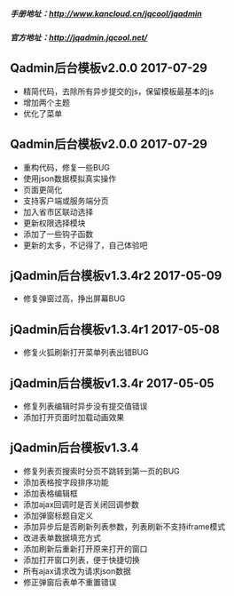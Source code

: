 ##### 手册地址：http://www.kancloud.cn/jqcool/jqadmin

##### 官方地址：http://jqadmin.jqcool.net/



## Qadmin后台模板v2.0.0 2017-07-29

- 精简代码，去除所有异步提交的js，保留模板最基本的js
- 增加两个主题
- 优化了菜单


## Qadmin后台模板v2.0.0 2017-07-29

- 重构代码，修复一些BUG
- 使用json数据模拟真实操作
- 页面更简化
- 支持客户端或服务端分页
- 加入省市区联动选择
- 更新权限选择模块
- 添加了一些钩子函数
- 更新的太多，不记得了，自己体验吧


## jQadmin后台模板v1.3.4r2 2017-05-09

- 修复弹窗过高，挣出屏幕BUG

## jQadmin后台模板v1.3.4r1 2017-05-08

- 修复火狐刷新打开菜单列表出错BUG

## jQadmin后台模板v1.3.4r 2017-05-05

- 修复列表编辑时异步没有提交值错误
- 添加打开页面时加载动画效果

## jQadmin后台模板v1.3.4
- 修复列表页搜索时分页不跳转到第一页的BUG
- 添加表格按字段排序功能
- 添加表格编辑框
- 添加ajax回调时是否关闭回调参数
- 添加弹窗标题自定义
- 添加异步后是否刷新列表参数，列表刷新不支持iframe模式
- 改进表单数据填充方式
- 添加刷新后重新打开原来打开的窗口
- 添加打开窗口列表，便于快捷切换
- 所有ajax请求改为请求json数据
- 修正弹窗后表单不重置错误



